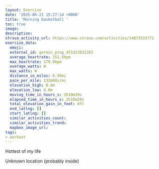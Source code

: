 ```yaml
---
layout: Exercise
date: '2025-06-21 15:27:14 +0000'
title: 'Morning basketball '
toc: true
image:
description:
strava_activity_url: https://www.strava.com/activities/14873533771
exercise_data:
  emoji:
  external_id: garmin_ping_451423831263
  average_heartrate: 151.5bpm
  max_heartrate: 179.0bpm
  average_watts: W
  max_watts: W
  distance_in_miles: 0.99mi
  pace_per_mile: 132m08s/mi
  elevation_high: 0.0m
  elevation_low: 0.0m
  moving_time_in_hours_s: 2h10m29s
  elapsed_time_in_hours_s: 2h10m29s
  total_elevation_gain_in_feet: 0ft
  end_latlng: []
  start_latlng: []
  similar_activities_count:
  similar_activities_trend:
  mapbox_image_url:
tags:
- workout
---
```


Hottest of my life

Unknown location (probably inside)
